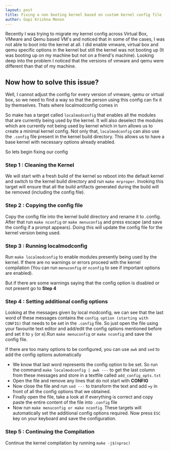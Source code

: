 ```yaml
---
layout: post
title: Fixing a non booting kernel based on custom kernel config file
author: Gopi Krishna Menon
---
```

Recently I was trying to migrate my kernel config across Virtual Box, VMware and
Qemu based VM's and noticed that in some of the cases, I was not able to boot
into the kernel at all. I did enable vmware, virtual box and qemu specific
options in the kernel but still the kernel was not booting up (It was booting up
on my machine but not on a friend's machine). Looking deep into the problem I
noticed that the versions of vmware and qemu were different than that of my
machine.

## Now how to solve this issue?
Well, I cannot adjust the config for every version of vmware, qemu or virtual
box, so we need to find a way so that the person using this config can fix it by
themselves. Thats where localmodconfig comes in

So make has a target called `localmodconfig` that enables all the modules that are
currently being used by the kernel. It will also deselect the modules which are
currently not being used by kernel which in turn allows us to create a minimal
kernel config. Not only that, `localmodconfig` can also use the `.config` file
present in the kernel build directory. This allows us to have a base kernel with
necessary options already enabled.

So lets begin fixing our config

### Step 1 : Cleaning the Kernel
We will start with a fresh build of the kernel so reboot into the default kernel
and switch to the kernel build directory and run `make mrproper`. Invoking this
target will ensure that all the build artifacts generated during the build will
be removed (including the config file). 
<script id="asciicast-G1m1laR2RvG2p4MSm4jwvZpVm" src="https://asciinema.org/a/G1m1laR2RvG2p4MSm4jwvZpVm.js" async></script>
### Step 2 : Copying the config file
Copy the config file into the kernel build directory and rename it to .config.
After that run `make nconfig` or `make menuconfig` and press escape (and save
the config if a prompt appears). Doing this will update the config file for the
kernel version being used.
<script id="asciicast-6R2CewYM88Vp6UBdaM7U1Btb1" src="https://asciinema.org/a/6R2CewYM88Vp6UBdaM7U1Btb1.js" async></script>

### Step 3 : Running localmodconfig
Run `make localmodconfig` to enable modules presently being used by the kernel.
If there are no warnings or errors proceed with the kernel compilation (You can
run `menuconfig` or `nconfig` to see if important options are enabled).

But if there are some warnings saying that the config option is disabled or not
present go to **Step 4**

<script id="asciicast-SdX7cM2fPazx2PuT4cDSixI1s" src="https://asciinema.org/a/SdX7cM2fPazx2PuT4cDSixI1s.js" async></script>

### Step 4 : Setting additional config options 
Looking at the messages given by local modconfig, we can see that the last
word of these messages contains the `config option (starting with CONFIG)` that
needs to be set in the `.config` file. So just open the file using your
favourite text editor and add/edit the config options mentioned before and set
it to `y` (or `m`).Run `make menuconfig` or `make nconfig` and save the config
file. 

If there are too many options to be configured, you can use `awk` and `sed` to
add the config options automatically

- We know that last word represents the config option to be set. So run the
  command `make localmodconfig | awk ---` to get the last column from these
  messages and store in a textfile called `add_config_opts.txt`
- Open the file and remove any lines that do not start with **CONFIG**
- Now close the file and run `sed ---` to transform the text and add `=y` in
  front of all the config options that we obtained. 
- Finally open the file, take a look at if everything is correct and copy paste
  the entire content of the file into `.config` file
- Now run `make menuconfig or make nconfig`. These targets will automatically
  set the additional config options required. Now press `ESC` key on your
  keyboard and save the configuration.

<script id="asciicast-khyuEsWWS1QLj5b5SFWT16GuX" src="https://asciinema.org/a/khyuEsWWS1QLj5b5SFWT16GuX.js" async></script>

### Step 5 : Continuing the Compilation
Continue the kernel compilation by running `make -j$(nproc)`
